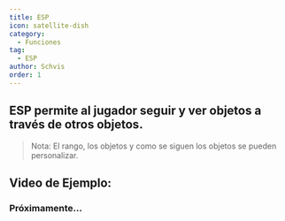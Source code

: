 ```yaml
---
title: ESP
icon: satellite-dish
category:
  - Funciones
tag:
  - ESP
author: Schvis
order: 1
---
```


## ESP permite al jugador seguir y ver objetos a través de otros objetos.
> Nota: El rango, los objetos y como se siguen los objetos se pueden personalizar.

## Video de Ejemplo:

### Próximamente...